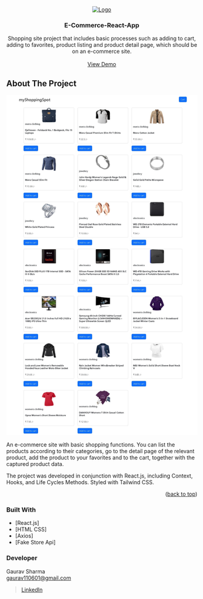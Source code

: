 <div align="center">
  <a href="https://gaurav110601.github.io/e-commerce-mini-react-app/">
    <img src="https://openmoji.org/data/color/svg/1F6D2.svg" alt="Logo" width="80" height="80">
  </a>
  <h3 align="center">E-Commerce-React-App</h3>

  <p align="center">
     Shopping site project that includes basic processes such as adding to cart, adding to favorites, product listing and product detail page, which should be on an e-commerce site.
    <br />
    <br />
    <a href="https://gaurav110601.github.io/e-commerce-mini-react-app/">View Demo</a>
  </p>
</div>

<!-- ABOUT THE PROJECT -->
## About The Project

![PROJECT_SCREENSHOT_01](/src/image.jpeg)

An e-commerce site with basic shopping functions. You can list the products according to their categories, go to the detail page of the relevant product, add the product to your favorites and to the cart, together with the captured product data.

The project was developed in conjunction with React.js, including Context, Hooks, and Life Cycles Methods. Styled with Tailwind CSS. 

<p align="right">(<a href="#top">back to top</a>)</p>


### Built With

* [React.js]
* [HTML CSS]
* [Axios]
* [Fake Store Api]



### Developer

Gaurav Sharma <br>
gaurav110601@gmail.com <br>
> [LinkedIn](https://www.linkedin.com/in/gaurav110601/)
